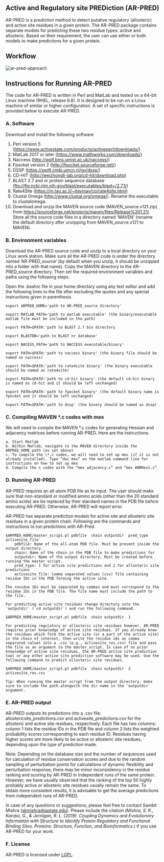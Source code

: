 ## Active and Regulatory site PREDiction (AR-PRED)
AR-PRED is a prediction method to detect putative regulatory (allosteric) and active site residues in a given protein. The AR-PRED package contains separate models for predicting these two residue types: active and allosteric. Based on their requirement, the user can use either or both models to make predictions for a given protein.

## Workflow
![ar-pred-approach](https://user-images.githubusercontent.com/6353495/63666447-9d0a4680-c79d-11e9-9012-b51d811d32f7.png)

## Instructions for Running AR-PRED

The code for AR-PRED is written in Perl and MatLab and tested on a 64-bit Linux machine (RHEL, release 6.8). It is designed to be run on a Linux machine of similar or higher configuration. A set of specific instructions is provided below to execute AR-PRED. 

### A. Software
Download and install the following software
1.	Perl version 5 (https://www.activestate.com/products/activeperl/downloads/)
2.	MatLab 2017 or later (https://www.mathworks.com/downloads/)
3.	Naccess (http://wolf.bms.umist.ac.uk/naccess/)
4.	Fpocket version 2 (http://fpocket.sourceforge.net/)
5.	DSSP (https://swift.cmbi.umcn.nl/gv/dssp/)
6.	CD-HIT (http://weizhongli-lab.org/cd-hit/download.php)
7.	BLAST 2.7 and nr protein sequence database (ftp://ftp.ncbi.nlm.nih.gov/blast/executables/blast+/2.7.1/)
8.	Rate4Site (https://m.tau.ac.il/~itaymay/cp/rate4site.html)
9.	Clustal Omega (http://www.clustal.org/omega/). Rename the executable to clustalomega.
10.	Download and unzip the MAVEN source code (MAVEN_source.v121.zip)  from https://sourceforge.net/projects/maven/files/Release%201.21/. Store all the source code files in a directory named ‘MAVEN’ (rename the default directory after unzipping from MAVEN_source.v121 to MAVEN).

### B. Environment variables
Download the AR-PRED source code and unzip to a local directory on your Linux work station. Make sure all the AR-PRED code is under 	the directory named ‘AR-PRED_source’ (by default when you unzip, it should be unzipped into a folder with that name). Copy the MAVEN 	directory to the AR-PRED_source directory. Then set the required environment variables and paths using the following steps.

Open the .bashrc file in your home directory using any text editor and add the following lines to the file after excluding the quotes and any special instructions given in parenthesis.

`export ARPRED_HOME='path to AR-PRED_source directory'`

`export MATLAB_PATH='path to matlab executable' (the binary/executable matlab file must be included in the path)`

`export PATH=$PATH:'path to BLAST 2.7 bin directory`

`export BLASTDB='path to BLAST nr database'`

`export NACESS_PATH='path to NACCESS executable/binary'`

`export PATH=$PATH:'path to naccess binary' (the binary file should be named as naccess)`

`export PATH=$PATH:'path to rate4site binary' (the binary executable should be named as rate4site)`

`export PATH=$PATH:'path to cd-hit binary' (the default cd-hit binary is named as cd-hit and it should be left unchanged)`

`export PATH=$PATH:'path to fpocket binary' (the default binary name is fpocket and it should be left unchanged)`

`export PATH=$PATH:'path to dssp' (the binary should be named as dssp)`

### C. Compiling MAVEN \*.c codes with mex
We will need to compile the MAVEN \*.c codes for generating Hessian and adjacency matrices before running AR-PRED. Here are the instructions.

	a. Start Matlab
	b. Within Matlab, navigate to the MAVEN directory inside the ARPRED_HOME path (as set above)
	c. To compile the \*.c codes, we will need to set up mex (if it is not already installed). Type “doc mex” on the matlab command line for instructions on how to set up mex
	d. Compile the c codes with the “mex adjacency.c” and “mex ANMHess.c”

### D. Running AR-PRED
AR-PRED requires an all-atom PDB file as its input. The user should make sure that non-standard or modified amino acids (other than the 20 standard amino acids) are be replaced by their standard names in the PDB file before executing AR-PRED. Otherwise, AR-PRED will report error.

AR-PRED has separate prediction models for active site and allosteric site residues in a given protein chain. Following are the commands and instructions to run predictions with AR-Pred.

```
$ARPRED_HOME/master_script.pl pdbfile  chain outputdir  pred_type activesite_file`
	pdbfile: Name of the all-atom PDB file. Must be present inside the output directory.
	chain: Name of the chain in the PDB file to make predictions for
	outputdir: Name of the output directory. Must be created before running the master script.
	pred_type: 1 for active site predictions and 2 for allosteric site predictions
	activesite_file: Comma separated values (csv) file containing residue IDs in the PDB forming the active site. 
	
The residue IDs must be separated by commas and must correspond to the residue IDs in the PDB file. The file name must include the path to the file.

For predicting active site residues change directory into the `outputdir` (`cd outputdir`) and run the following command.

$ARPRED_HOME/master_script.pl pdbfile  chain outputdir  1

For predicting regulatory or allosteric site residues however, AR-PRED requires prior knowledge of active site residues. If you already know the residues which form the active site (or a part of the active site) in the chain of interest, then write the residue ids as comma separated values into a .csv (e.g., activesite_res.csv) file and pass the file as an argument to the master_script. In case of no prior knowledge of active site residues, the AR-PRED active site prediction tool or any other active site prediction software may be used. Use the following command to predict allosteric site residues.

$ARPRED_HOME/master_script.pl pdbfile  chain outputdir  2 activesite_res.csv

Tip: When running the master script from the output directory, make sure to include the path alongwith the dir name in the `outputdir` argument.
```

### E. AR-PRED output
AR-PRED outputs its predictions into a .csv file: allostericsite_predictions.csv and activesite_predictions.csv for the allosteric and active site residues, respectively. Each file has two columns: column 1 lists the residue IDs in the PDB file and column 2 lists the weighted probability scores corresponding to each residue ID. Residues having higher scores are more likely to be active or allosteric site residues, depending upon the type of prediction made. 

Note: Depending on the database size and the number of sequences used for calculation of residue conservation scores and due to the random sampling of perturbation points for calculations of dynamic flexibility and perturbation response, there may be minor inconsistency in the residue ranking and scoring by AR-PRED in independent runs of the same protein. However, we have usually observed that the ranking of the top 50 highly probably active or allosteric site residues usually remain the same. To obtain more consistent results, it is advisable to get the average predictions from independent runs of AR-PRED.

In case of any questions or suggestions, please feel free to contact Sambit Mishra (skmishra@iastate.edu). Please include the citation (*Mishra, S. K., Kandoi, G., & Jernigan, R. L. (2019). Coupling Dynamics and Evolutionary Information with Structure to Identify Protein Regulatory and Functional Binding Sites. Proteins: Structure, Function, and Bioinformatics.*) if you use AR-PRED for your work.

### F. License
AR-PRED is licensed under [LGPL](https://opensource.org/licenses/lgpl-license).
